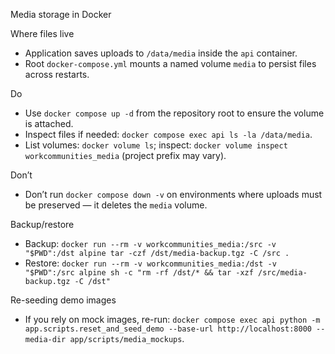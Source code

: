 Media storage in Docker

Where files live
- Application saves uploads to `/data/media` inside the `api` container.
- Root `docker-compose.yml` mounts a named volume `media` to persist files across restarts.

Do
- Use `docker compose up -d` from the repository root to ensure the volume is attached.
- Inspect files if needed: `docker compose exec api ls -la /data/media`.
- List volumes: `docker volume ls`; inspect: `docker volume inspect workcommunities_media` (project prefix may vary).

Don’t
- Don’t run `docker compose down -v` on environments where uploads must be preserved — it deletes the `media` volume.

Backup/restore
- Backup: `docker run --rm -v workcommunities_media:/src -v "$PWD":/dst alpine tar -czf /dst/media-backup.tgz -C /src .`
- Restore: `docker run --rm -v workcommunities_media:/dst -v "$PWD":/src alpine sh -c "rm -rf /dst/* && tar -xzf /src/media-backup.tgz -C /dst"`

Re-seeding demo images
- If you rely on mock images, re-run: `docker compose exec api python -m app.scripts.reset_and_seed_demo --base-url http://localhost:8000 --media-dir app/scripts/media_mockups`.
